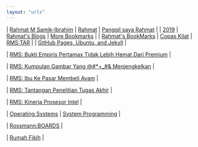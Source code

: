 ```yaml
---
layout: "urls"
---
```


| [Rahmat M Samik-Ibrahim](https://rahmatm.samik-ibrahim.vlsm.org/) | [Rahmat](https://rahmat.vlsm.org/) | [Panggil saya Rahmat](https://rahmatm.samik-ibrahim.vlsm.org/2016/08/panggil-saya-rahmat.html) | 
| [2019](https://rahmatm.samik-ibrahim.vlsm.org/2019/02/bookmark-2019.html) | [Rahmat's Blogs](https://rahmatm.samik-ibrahim.vlsm.org/2014/09/rms-blog-links.html) | [More Bookmarks](https://rahmatm.samik-ibrahim.vlsm.org/p/rmss-url-list.html) |
| [Rahmat's BookMarks](https://rahmatm.samik-ibrahim.vlsm.org/p/rmss-url-list.html) | [Copas Kilat](https://rahmatm.samik-ibrahim.vlsm.org/2017/08/copas-kilat.html) | [RMS:TAR](https://rahmatm.samik-ibrahim.vlsm.org/2020/06/tar-tape-archive-for-dummies-morons-and.html) |
| [GitHub Pages, Ubuntu, and Jekyll](https://jekyll.vlsm.org/) |

| [RMS: Bukti Empiris Pertamax Tidak Lebih Hemat Dari Premium](https://tinjari.blogspot.com/2017/06/bensin-oktan-berapa-88-90-92-95.html) |

| [RMS: Kumpulan Gambar Yang @#*+_#& Menjengkelkan](https://rahmatm.samik-ibrahim.vlsm.org/2013/10/kumpulan-hal.html) |

| [RMS: Ibu Ke Pasar Membeli Ayam](https://rahmatm.samik-ibrahim.vlsm.org/2011/08/ibu-ke-pasar-membeli-ayam.html) |

| [RMS: Tantangan Penelitian Tugas Akhir](https://rahmatm.samik-ibrahim.vlsm.org/2011/01/tantangan-penelitian-tugas-akhir.html) |

| [RMS: Kinerja Prosesor Intel](https://rahmatm.samik-ibrahim.vlsm.org/2012/12/prosesor-intel-core-i5-650.html) |

| [Operating Systems](https://os.vlsm.org/) | [System Programming](https://sysprog.vlsm.org/) |

| [Rossmann:BOARDS](https://boards.rossmanngroup.com/) |

| [Rumah Fikih](https://www.rumahfiqih.com/) |


